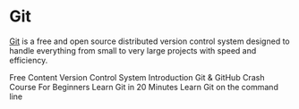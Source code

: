 # Git

[Git](https://git-scm.com/) is a free and open source distributed version control system designed to handle everything from small to very large projects with speed and efficiency.

<ResourceGroupTitle>Free Content</ResourceGroupTitle>
<BadgeLink badgeText='Watch' href='https://www.youtube.com/watch?v=zbKdDsNNOhg'>Version Control System Introduction</BadgeLink>
<BadgeLink badgeText='Watch' href='https://www.youtube.com/watch?v=SWYqp7iY_Tc'>Git & GitHub Crash Course For Beginners</BadgeLink>
<BadgeLink badgeText='Watch' href='https://youtu.be/Y9XZQO1n_7c?t=21'>Learn Git in 20 Minutes</BadgeLink>
<BadgeLink badgeText='Course' colorScheme='green' href='https://github.com/jlord/git-it-electron'>Learn Git on the command line</BadgeLink>
